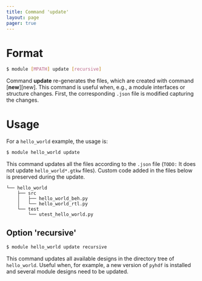 ```yaml
---
title: Command 'update'
layout: page 
pager: true
---
```


Format
======

```.bash
$ module [MPATH] update [recursive]
```

Command __update__ re-generates the files, which are created with command [__new__][new]. 
This command is useful when, e.g., a module interfaces or structure changes. 
First, the corresponding `.json` file is modified capturing the changes.

Usage
=====

For a `hello_world` example, the usage is:

```.bash
$ module hello_world update
```

This command updates all the files according to the `.json` file (`TODO:` It does not update `hello_world*.gtkw` files). 
Custom code added in the files below is preserved during the update.

```
└── hello_world
    ├── src
    │   ├── hello_world_beh.py
    │   └── hello_world_rtl.py
    └── test
        └── utest_hello_world.py
```

Option 'recursive'
------------------


```.bash
$ module hello_world update recursive
```

This command updates all available designs in the directory tree of `hello_world`. 
Useful when, for example, a new version of `pyhdf` is installed and several module designs need to be updated.
